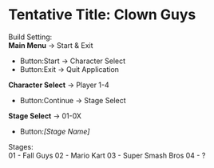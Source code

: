 # Tentative Title: Clown Guys

Build Setting:<br>
**Main Menu** -> Start & Exit
  * Button:Start -> Character Select
  * Button:Exit -> Quit Application
  
**Character Select** -> Player 1-4
  * Button:Continue -> Stage Select
  
**Stage Select** -> 01-0X
  * Button:*[Stage Name]*
  
  Stages:<br>
  01 - Fall Guys
  02 - Mario Kart
  03 - Super Smash Bros
  04 - ?
